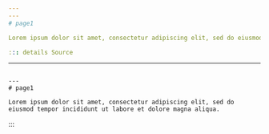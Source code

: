 ```yaml
---
---
# page1

Lorem ipsum dolor sit amet, consectetur adipiscing elit, sed do eiusmod tempor incididunt ut labore et dolore magna aliqua.

::: details Source
````
---
```

---
# page1

Lorem ipsum dolor sit amet, consectetur adipiscing elit, sed do eiusmod tempor incididunt ut labore et dolore magna aliqua.
````
:::
